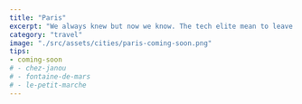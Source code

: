 ```yaml
---
title: "Paris"
excerpt: "We always knew but now we know. The tech elite mean to leave us all behind."
category: "travel"
image: "./src/assets/cities/paris-coming-soon.png"
tips:
- coming-soon
# - chez-janou
# - fontaine-de-mars
# - le-petit-marche
---
```



